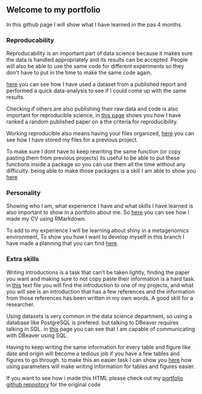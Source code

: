 ## Welcome to my portfolio

In this github page I will show what I have learned in the pas 4 months.

### Reproducability

Reproducability is an important part of data science because it makes sure the data is handled appropriately and its results can be accepted. People will also be able to use the same code for different experiments so they don't have to put in the time to make the same code again.

[here](https://thijmenvanbrenk.github.io/assignment01.html) you can see how I have used a dataset from a published report and performed a quick data-analysis to see if I could come up with the same results.

Checking if others are also publishing their raw data and code is also important for reproducible science, in [this page](https://thijmenvanbrenk.github.io/assignment02.html) shows you how I have ranked a random published paper on a the criteria for reproducibility.

Working reproducible also means having your files organized, [here](https://thijmenvanbrenk.github.io/assignment03.html) you can see how I have stored my files for a previous project.

To make sure I dont have to keep rewriting the same function (or copy pasting them from previous projects) its useful to be able to put these functions inside a package so you can use them all the time without any difficulty. being able to make those packages is a skill I am able to show you [here]()

### Personality

Showing who I am, what experience I have and what skills I have learned is also important to show in a portfolio about me. So [here](https://thijmenvanbrenk.github.io/assignment04.html) you can see how I made my CV using RMarkdown.

To add to my experience I will be learning about shiny in a metagenomics environment, To show you how I want to develop myself in this branch I have made a planning that you can find [here]().

### Extra skills

Writing introductions is a task that can't be taken lightly, finding the paper you want and making sure to not copy paste their information is a hard task. in [this]() text file you will find the introduction to one of my projects, and what you will see is an introduction that has a few references and the information from those references has been written in my own words. A good skill for a researcher.

Using datasets is very common in the data science department, so using a database like PostgreSQL is prefered. but talking to DBeaver requires talking in SQL. in [this]() page you can see that I am capable of communicating with DBeaver using SQL.

Having to keep writing the same information for every table and figure like date and origin will become a tedious job if you have a few tables and figures to go through. to make this an easier task I can show you [here]() how using parameters will make writing information for tables and figures easier. 

If you want to see how i made this HTML please check out my [portfolio github repository](https://github.com/Thijmenvanbrenk/Portfolio) for the original code